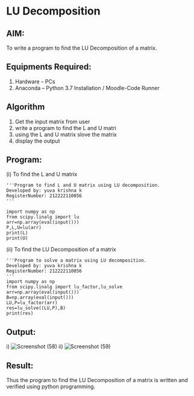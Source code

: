 # LU Decomposition 

## AIM:
To write a program to find the LU Decomposition of a matrix.

## Equipments Required:
1. Hardware – PCs
2. Anaconda – Python 3.7 Installation / Moodle-Code Runner

## Algorithm
1. Get the input matrix from user
2. write a program to find the L and U matri
3. using the L and U matrix slove the matrix
4. display the output

## Program:
(i) To find the L and U matrix
```
'''Program to find L and U matrix using LU decomposition.
Developed by: yuva krishna k
RegisterNumber: 212222110056
'''

import numpy as np
from scipy.linalg import lu
arr=np.array(eval(input()))
P,L,U=lu(arr)
print(L)
print(U)
```
(ii) To find the LU Decomposition of a matrix
```
'''Program to solve a matrix using LU decomposition.
Developed by: yuva krishna k 
RegisterNumber: 212222110056
'''
import numpy as np
from scipy.linalg import lu_factor,lu_solve
arr=np.array(eval(input()))
B=np.array(eval(input()))
LU,P=lu_factor(arr)
res=lu_solve((LU,P),B)
print(res)

```

## Output:
i)
![Screenshot (58)](https://github.com/Yuvakrishna0/LU-Decomposition/assets/117915037/b27ed0a5-b495-4172-b320-f420bbbbcd80)
ii)
![Screenshot (59)](https://github.com/Yuvakrishna0/LU-Decomposition/assets/117915037/cc148611-a937-4a90-9002-aa144bfd481d)


## Result:
Thus the program to find the LU Decomposition of a matrix is written and verified using python programming.

